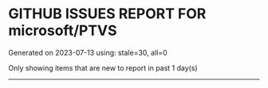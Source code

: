 
# GITHUB ISSUES REPORT FOR microsoft/PTVS


Generated on 2023-07-13 using: stale=30, all=0


Only showing items that are new to report in past 1 day(s)


---

